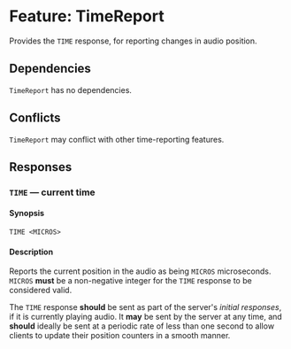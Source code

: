 # Feature: TimeReport

Provides the `TIME` response, for reporting changes in audio position.

## Dependencies

`TimeReport` has no dependencies.

## Conflicts

`TimeReport` may conflict with other time-reporting features.

## Responses

### `TIME` — current time

#### Synopsis

`TIME <MICROS>`

#### Description

Reports the current position in the audio as being `MICROS` microseconds.
`MICROS` __must__ be a non-negative integer for the `TIME` response to be
considered valid.

The `TIME` response __should__ be sent as part of the server's _initial
responses_, if it is currently playing audio.  It __may__ be sent by the server
at any time, and __should__ ideally be sent at a periodic rate of less than one
second to allow clients to update their position counters in a smooth manner.
